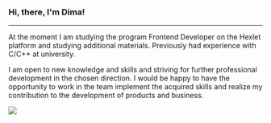 ### Hi, there, I'm Dima!

---

At the moment I am studying the program Frontend Developer on the Hexlet platform and studying additional materials.
Previously had experience with C/C++ at university.

I am open to new knowledge and skills and striving for further professional development in the chosen direction.
I would be happy to have the opportunity to work in the team implement the acquired skills and realize my contribution to the development of products and business.

<img src="https://drive.google.com/uc?export=view&id=1aY87gx_CAmuLJtFbtGTsFNoMBN-mZyfC">
